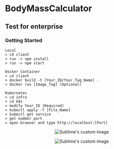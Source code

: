 # BodyMassCalculator
## Test for enterprise

### Getting Started

```
Local
> cd client
> run -> npm install
> run -> npm start

Docker Container
> cd client
> docker build -t [Your_ID/Your_Tag_Name] .
> docker run [Image_Tag] (Optional)

Kubernetes
> cd infra
> cd k8s
> modify Your_ID (Required)
> kubectl apply -f [File_Name]
> kubectl get service
> get number port
> open browser and type http://localhost:[Port]
```

<p align="center">
  <img src="https://github.com/Rockstar4400/BodyMassCalculator/blob/main/infra/content/Capture.JPG?raw=true" alt="Sublime's custom image"/>
</p>

<p align="center">
  <img src="https://github.com/Rockstar4400/BodyMassCalculator/blob/main/infra/content/Capture2.JPG?raw=true" alt="Sublime's custom image"/>
</p>